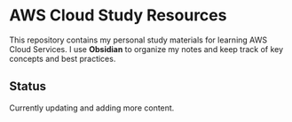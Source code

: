 # AWS Cloud Study Resources
This repository contains my personal study materials for learning AWS Cloud Services. I use **Obsidian** to organize my notes and keep track of key concepts and best practices.
## Status
Currently updating and adding more content.
